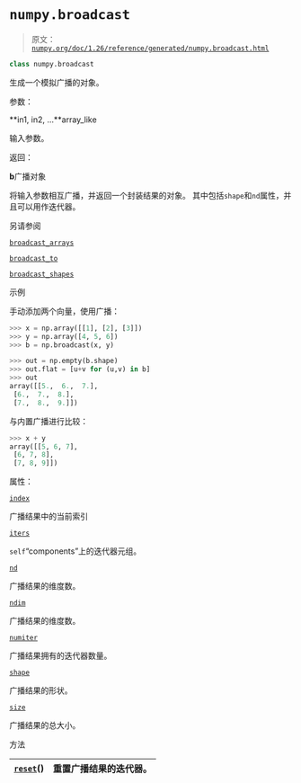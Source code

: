 # `numpy.broadcast`

> 原文：[`numpy.org/doc/1.26/reference/generated/numpy.broadcast.html`](https://numpy.org/doc/1.26/reference/generated/numpy.broadcast.html)

```py
class numpy.broadcast
```

生成一个模拟广播的对象。

参数：

**in1, in2, …**array_like

输入参数。

返回：

**b**广播对象

将输入参数相互广播，并返回一个封装结果的对象。 其中包括`shape`和`nd`属性，并且可以用作迭代器。

另请参阅

[`broadcast_arrays`](https://numpy.org/doc/1.26/reference/generated/numpy.broadcast_arrays.html "numpy.broadcast_arrays")

[`broadcast_to`](https://numpy.org/doc/1.26/reference/generated/numpy.broadcast_to.html "numpy.broadcast_to")

[`broadcast_shapes`](https://numpy.org/doc/1.26/reference/generated/numpy.broadcast_shapes.html "numpy.broadcast_shapes")

示例

手动添加两个向量，使用广播：

```py
>>> x = np.array([[1], [2], [3]])
>>> y = np.array([4, 5, 6])
>>> b = np.broadcast(x, y) 
```

```py
>>> out = np.empty(b.shape)
>>> out.flat = [u+v for (u,v) in b]
>>> out
array([[5.,  6.,  7.],
 [6.,  7.,  8.],
 [7.,  8.,  9.]]) 
```

与内置广播进行比较：

```py
>>> x + y
array([[5, 6, 7],
 [6, 7, 8],
 [7, 8, 9]]) 
```

属性：

[`index`](https://numpy.org/doc/1.26/reference/generated/numpy.broadcast.index.html "numpy.broadcast.index")

广播结果中的当前索引

[`iters`](https://numpy.org/doc/1.26/reference/generated/numpy.broadcast.iters.html "numpy.broadcast.iters")

`self`“components”上的迭代器元组。

[`nd`](https://numpy.org/doc/1.26/reference/generated/numpy.broadcast.nd.html "numpy.broadcast.nd")

广播结果的维度数。

[`ndim`](https://numpy.org/doc/1.26/reference/generated/numpy.broadcast.ndim.html "numpy.broadcast.ndim")

广播结果的维度数。

[`numiter`](https://numpy.org/doc/1.26/reference/generated/numpy.broadcast.numiter.html "numpy.broadcast.numiter")

广播结果拥有的迭代器数量。

[`shape`](https://numpy.org/doc/1.26/reference/generated/numpy.shape.html "numpy.shape")

广播结果的形状。

[`size`](https://numpy.org/doc/1.26/reference/generated/numpy.broadcast.size.html "numpy.broadcast.size")

广播结果的总大小。

方法

| [`reset`](https://numpy.org/doc/1.26/reference/generated/numpy.broadcast.reset.html "numpy.broadcast.reset")() | 重置广播结果的迭代器。 |
| --- | --- |
